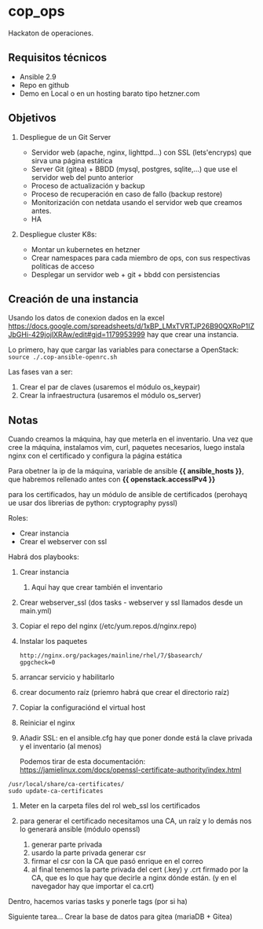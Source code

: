 # cop_ops

Hackaton de operaciones.

## Requisitos técnicos

- Ansible 2.9
- Repo en github
- Demo en Local o en un hosting barato tipo hetzner.com

## Objetivos

1. Despliegue de un Git Server

   - Servidor web (apache, nginx, lighttpd...) con SSL (lets'encryps) que sirva una página estática
   - Server Git (gitea) + BBDD (mysql, postgres, sqlite,...) que use el servidor web del punto anterior
   - Proceso de actualización y backup
   - Proceso de recuperación en caso de fallo (backup restore)
   - Monitorización con netdata usando el servidor web que creamos antes.
   - HA

2. Despliegue cluster K8s:

   - Montar un kubernetes en hetzner
   - Crear namespaces para cada miembro de ops, con sus respectivas políticas de acceso
   - Desplegar un servidor web + git + bbdd con persistencias

## Creación de una instancia

Usando los datos de conexion dados en la excel <https://docs.google.com/spreadsheets/d/1xBP_LMxTVRTJP26B90QXRoP1IZJbGHi-429jojlXRAw/edit#gid=1179953999> hay que crear una instancia.

Lo primero, hay que cargar las variables para conectarse a OpenStack: `source ./.cop-ansible-openrc.sh`

Las fases van a ser:

1. Crear el par de claves (usaremos el módulo os_keypair)
2. Crear la infraestructura (usaremos el módulo os_server)

## Notas

Cuando creamos la máquina, hay que meterla en el inventario. Una vez que cree la máquina, instalamos vim, curl, paquetes necesarios, luego instala nginx con el certificado y configura la página estática

Para obetner la ip de la máquina, variable de ansible **{{ ansible_hosts }}**, que habremos rellenado antes con **{{ openstack.accessIPv4 }}**

para los certificados, hay un módulo de ansible de certificados (perohayq ue usar dos librerias de python: cryptography pyssl)

Roles:
- Crear instancia
- Crear el webserver con ssl

Habrá dos playbooks:

1. Crear instancia
   1. Aquí hay que crear también el inventario

2. Crear webserver_ssl (dos tasks - webserver y ssl llamados desde un main.yml)

  1. Copiar el repo del nginx (/etc/yum.repos.d/nginx.repo)
  2. Instalar los paquetes

     ```text
     http://nginx.org/packages/mainline/rhel/7/$basearch/
     gpgcheck=0
     ```

  3. arrancar servicio y habilitarlo
  4. crear documento raíz (priemro habrá que crear el directorio raíz)
  5. Copiar la configuraciónd el virtual host
  6. Reiniciar el nginx

3. Añadir SSL: en el ansible.cfg hay que poner donde está la clave privada y el inventario (al menos)
   
   Podemos tirar de esta documentación: <https://jamielinux.com/docs/openssl-certificate-authority/index.html>

```text
/usr/local/share/ca-certificates/
sudo update-ca-certificates
```

  1. Meter en la carpeta files del rol web_ssl los certificados
  2. para generar el certificado necesitamos una CA, un raíz y lo demás nos lo generará ansible (módulo openssl)

     1. generar parte privada
     2. usardo la parte privada generar csr
     3. firmar el csr con la CA que pasó enrique en el correo
     4. al final tenemos la parte privada del cert (.key) y .crt firmado por la CA, que es lo que hay que decirle a nginx dónde están. (y en el navegador hay que importar el ca.crt)

Dentro, hacemos varias tasks y ponerle tags (por si ha)

Siguiente tarea... Crear la base de datos para gitea (mariaDB + Gitea)
